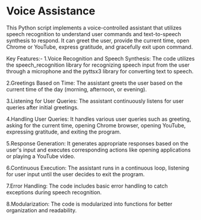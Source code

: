 # Voice Assistance
This Python script implements a voice-controlled assistant that utilizes speech recognition to understand user commands and text-to-speech synthesis to respond. It can greet the user, provide the current time, open Chrome or YouTube, express gratitude, and gracefully exit upon command.

Key Features:-
1.Voice Recognition and Speech Synthesis: The code utilizes the speech_recognition library for recognizing speech input from the user through a microphone and the pyttsx3 library for converting text to speech.

2.Greetings Based on Time: The assistant greets the user based on the current time of the day (morning, afternoon, or evening).

3.Listening for User Queries: The assistant continuously listens for user queries after initial greetings.

4.Handling User Queries: It handles various user queries such as greeting, asking for the current time, opening Chrome browser, opening YouTube, expressing gratitude, and exiting the program.

5.Response Generation: It generates appropriate responses based on the user's input and executes corresponding actions like opening applications or playing a YouTube video.

6.Continuous Execution: The assistant runs in a continuous loop, listening for user input until the user decides to exit the program.

7.Error Handling: The code includes basic error handling to catch exceptions during speech recognition.

8.Modularization: The code is modularized into functions for better organization and readability.
